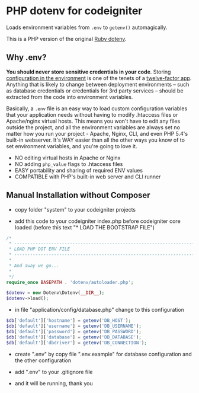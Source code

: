 PHP dotenv for codeigniter
==========================

Loads environment variables from `.env` to `getenv()` automagically.

This is a PHP version of the original [Ruby
dotenv](https://github.com/bkeepers/dotenv).

Why .env?
---------
**You should never store sensitive credentials in your code**. Storing
[configuration in the environment](http://www.12factor.net/config) is one of
the tenets of a [twelve-factor app](http://www.12factor.net/). Anything that is
likely to change between deployment environments – such as database credentials
or credentials for 3rd party services – should be extracted from the
code into environment variables.

Basically, a `.env` file is an easy way to load custom configuration
variables that your application needs without having to modify .htaccess
files or Apache/nginx virtual hosts. This means you won't have to edit
any files outside the project, and all the environment variables are
always set no matter how you run your project - Apache, Nginx, CLI, and
even PHP 5.4's built-in webserver. It's WAY easier than all the other
ways you know of to set environment variables, and you're going to love
it.

* NO editing virtual hosts in Apache or Nginx
* NO adding `php_value` flags to .htaccess files
* EASY portability and sharing of required ENV values
* COMPATIBLE with PHP's built-in web server and CLI runner


Manual Installation without Composer
------------------------------------
- copy folder "system" to your codeigniter projects

- add this code to your codeigniter index.php before codeigniter core loaded 
(before this text "* LOAD THE BOOTSTRAP FILE")
```php
/*
 * --------------------------------------------------------------------
 * LOAD PHP DOT ENV FILE
 * --------------------------------------------------------------------
 *
 * And away we go...
 *
 */
require_once BASEPATH . 'dotenv/autoloader.php';

$dotenv = new Dotenv\Dotenv(__DIR__);
$dotenv->load();
```

- in file "application/config/database.php" change to this configuration
```php
$db['default']['hostname'] = getenv('DB_HOST');
$db['default']['username'] = getenv('DB_USERNAME');
$db['default']['password'] = getenv('DB_PASSWORD');
$db['default']['database'] = getenv('DB_DATABASE');
$db['default']['dbdriver'] = getenv('DB_CONNECTION');
```

- create ".env" by copy file ".env.example" for database configuration and the other configuration

- add ".env" to your .gitignore file

- and it will be running, thank you